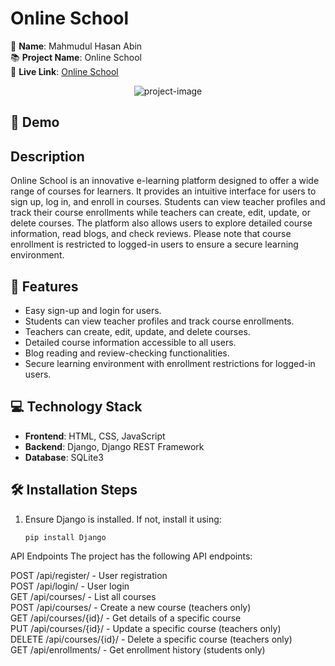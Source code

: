 # Online School

👤 **Name**: Mahmudul Hasan Abin  
📚 **Project Name**: Online School  
🔗 **Live Link**: [Online School](https://lnkd.in/g9_WCKjw)

<p align="center"><img src="https://i.ibb.co.com/Q6vcrjq/77912647-e7bb-46fa-ab03-3155bd34d828.png" alt="project-image"></p>

<h2>🚀 Demo</h2>

## Description
Online School is an innovative e-learning platform designed to offer a wide range of courses for learners. It provides an intuitive interface for users to sign up, log in, and enroll in courses. Students can view teacher profiles and track their course enrollments while teachers can create, edit, update, or delete courses. The platform also allows users to explore detailed course information, read blogs, and check reviews. Please note that course enrollment is restricted to logged-in users to ensure a secure learning environment.

## 🚀 Features
- Easy sign-up and login for users.
- Students can view teacher profiles and track course enrollments.
- Teachers can create, edit, update, and delete courses.
- Detailed course information accessible to all users.
- Blog reading and review-checking functionalities.
- Secure learning environment with enrollment restrictions for logged-in users.

## 💻 Technology Stack
- **Frontend**: HTML, CSS, JavaScript
- **Backend**: Django, Django REST Framework
- **Database**: SQLite3

## 🛠️ Installation Steps
1. Ensure Django is installed. If not, install it using:
   ```bash
   pip install Django


API Endpoints
The project has the following API endpoints:

POST /api/register/ - User registration <br>
POST /api/login/ - User login<br>
GET /api/courses/ - List all courses<br>
POST /api/courses/ - Create a new course (teachers only)<br>
GET /api/courses/{id}/ - Get details of a specific course<br>
PUT /api/courses/{id}/ - Update a specific course (teachers only)<br>
DELETE /api/courses/{id}/ - Delete a specific course (teachers only)<br>
GET /api/enrollments/ - Get enrollment history (students only)<br>
